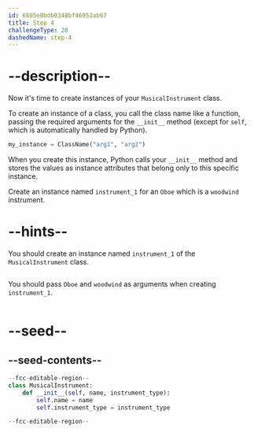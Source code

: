 ```yaml
---
id: 6895e0bdb0348bf46952ab67
title: Step 4
challengeType: 20
dashedName: step-4
---
```


# --description--

Now it's time to create instances of your `MusicalInstrument` class.

To create an instance of a class, you call the class name like a function, passing the required arguments for the `__init__` method (except for `self`, which is automatically handled by Python).

```python
my_instance = ClassName("arg1", "arg2")
```

When you create this instance, Python calls your `__init__` method and stores the values as instance attributes that belong only to this specific instance.

Create an instance named `instrument_1` for an `Oboe` which is a `woodwind` instrument.

# --hints--

You should create an instance named `instrument_1` of the `MusicalInstrument` class.

```js

```

You should pass `Oboe` and `woodwind` as arguments when creating `instrument_1`.

```js

```

# --seed--

## --seed-contents--

```py
--fcc-editable-region--
class MusicalInstrument:
    def __init__(self, name, instrument_type):
        self.name = name
        self.instrument_type = instrument_type

--fcc-editable-region--
```
